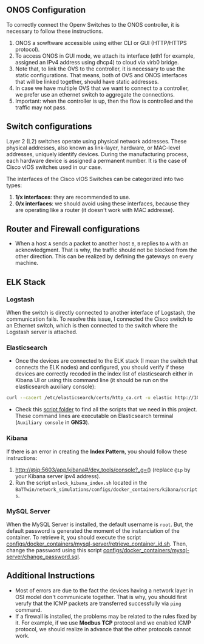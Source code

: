 ## ONOS Configuration
To correctly connect the Openv Switches to the ONOS controller, it is necessary to follow these instructions.

1. ONOS a sowftware accessible using either CLI or GUI (HTTP/HTTPS protocol).
2. To access ONOS in GUI mode, we attach its interface (eth1 for example, assigned an IPv4 address using dhcp4) to cloud via virb0 bridge. 
3. Note that, to link the OVS to the controller, it is necessary to use the static configurations. That means, both of OVS and ONOS interfaces that will be linked together, should have static addresses.
4. In case we have multiple OVS that we want to connect to a controller, we prefer use an ethernet switch to aggregate the connections.
5. Important: when the controller is up, then the flow is controlled and the traffic may not pass.

## Switch configurations
Layer 2 (L2) switches operate using physical network addresses. These physical addresses, also known as link-layer, hardware, or MAC-level addresses, uniquely identify devices. During the manufacturing process, each hardware device is assigned a permanent number. It is the case of Cisco vIOS switches used in our case. 

The interfaces of the Cisco vIOS Switches can be categorized into two types:
1. **1/x interfaces**: they are recommended to use.
2. **0/x interfaces**: we should avoid using these interfaces, because they are operating like a router (it doesn't work with MAC addresse).


## Router and Firewall configurations
- When a host `A` sends a packet to another host `B`, `B` replies to `A` with an acknowledgment. That is why, the traffic should not be blocked from the other direction. This can be realized by defining the gateways on every machine.

## ELK Stack
### Logstash
When the switch is directly connected to another interface of Logstash, the communication fails. To resolve this issue, I connected the Cisco switch to an Ethernet switch, which is then connected to the switch where the Logstash server is attached.

### Elasticsearch
- Once the devices are connected to the ELK stack (I mean the switch that connects the ELK nodes) and configured, you should verify if these devices are correctly recoded in the index list of elasticsearch either in Kibana UI or using this command line (it should be run on the elasticsearch auxiliary console):
```bash
curl --cacert /etc/elasticsearch/certs/http_ca.crt -u elastic http://10.1.1.2:9200/_cat/indices?v
``` 
- Check this [script folder](network_simulations/configs/docker_containers/elasticsearch/scripts) to find all the scripts that we need in this project. These command lines are executable on Elasticsearch terminal (`Auxiliary console` in **GNS3**).


### Kibana
If there is an error in creating the **Index Pattern**, you should follow these instructions:
1. [http://@ip:5603/app/kibana#/dev_tools/console?_g=()](http://@ip:5603/app/kibana#/dev_tools/console?_g=()) (replace `@ip` by your Kibana server ipv4 address).
2. Run the script `unlock_kibana_index.sh` located in the `BaTTwin/network_simulations/configs/docker_containers/kibana/scripts`.

### MySQL Server
When the MySQL Server is installed, the default username is `root`. But, the default password is generated the moment of the instanciation of the container. To retrieve it, you should execute the script [configs/docker_containers/mysql-server/retrieve_container_id.sh](configs/docker_containers/mysql-server/retrieve_container_id.sh). Then, change the password using this script [configs/docker_containers/mysql-server/change_password.sql](configs/docker_containers/mysql-server/change_password.sql).

## Additional Instructions
- Most of errors are due to the fact the devices having a network layer in OSI model don't communicate together. That is why, you should first verufy that the ICMP packets are transferred successfully via `ping` command.
- If a firewall is installed, the problems may be related to the rules fixed by it. For example, if we use **Modbus TCP** protocol and we enabled ICMP protocol, we should realize in advance that the other protocols cannot work.

